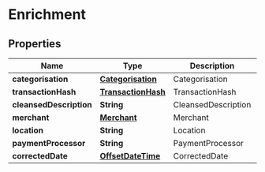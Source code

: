 
# Enrichment

## Properties
Name | Type | Description | Notes
------------ | ------------- | ------------- | -------------
**categorisation** | [**Categorisation**](Categorisation.md) | Categorisation |  [optional]
**transactionHash** | [**TransactionHash**](TransactionHash.md) | TransactionHash |  [optional]
**cleansedDescription** | **String** | CleansedDescription |  [optional]
**merchant** | [**Merchant**](Merchant.md) | Merchant |  [optional]
**location** | **String** | Location |  [optional]
**paymentProcessor** | **String** | PaymentProcessor |  [optional]
**correctedDate** | [**OffsetDateTime**](OffsetDateTime.md) | CorrectedDate |  [optional]



